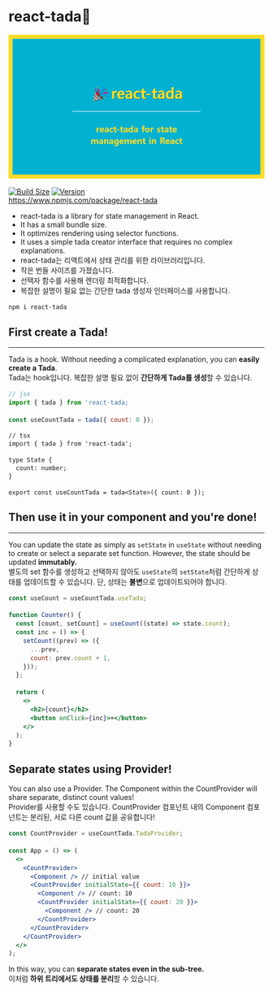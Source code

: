 # react-tada🎉

<p>
  <img src="tada.jpg" alt="react-tada main image">
</p>

[![Build Size](https://img.shields.io/bundlephobia/minzip/react-tada?label=bundle%20size&style=flat&colorA=&colorB=)](https://bundlephobia.com/package/react-tada@0.0.1) [![Version](https://img.shields.io/npm/v/react-tada?style=flat&colorA=&colorB=)](https://www.npmjs.com/package/react-tada)
<br />
https://www.npmjs.com/package/react-tada

- react-tada is a library for state management in React.
- It has a small bundle size.
- It optimizes rendering using selector functions.
- It uses a simple tada creator interface that requires no complex explanations.
- react-tada는 리액트에서 상태 관리를 위한 라이브러리입니다.
- 작은 번들 사이즈를 가졌습니다.
- 선택자 함수를 사용해 렌더링 최적화합니다.
- 복잡한 설명이 필요 없는 간단한 tada 생성자 인터페이스를 사용합니다.

```
npm i react-tada
```

## First create a Tada!

---

Tada is a hook.
Without needing a complicated explanation, you can **easily create a Tada**.
<br />
Tada는 hook입니다.
복잡한 설명 필요 없이 **간단하게 Tada를 생성**할 수 있습니다.

```jsx
// jsx
import { tada } from 'react-tada;

const useCountTada = tada({ count: 0 });
```

```tsx
// tsx
import { tada } from 'react-tada';

type State {
  count: number;
}

export const useCountTada = tada<State>({ count: 0 });
```

## Then use it in your component and you're done!

---

You can update the state as simply as `setState` in `useState` without needing to create or select a separate set function.
However, the state should be updated **immutably.**
<br />
별도의 set 함수를 생성하고 선택하지 않아도 `useState`의 `setState`처럼 간단하게 상태를 업데이트할 수 있습니다.
단, 상태는 **불변**으로 업데이트되어야 합니다.

```jsx
const useCount = useCountTada.useTada;

function Counter() {
  const [count, setCount] = useCount((state) => state.count);
  const inc = () => {
    setCount((prev) => ({
      ...prev,
      count: prev.count + 1,
    }));
  };

  return (
    <>
      <h2>{count}</h2>
      <button onClick={inc}>+</button>
    </>
  );
}
```

## Separate states using Provider!

You can also use a Provider.
The Component within the CountProvider will share separate, distinct count values!
<br />
Provider를 사용할 수도 있습니다.
CountProvider 컴포넌트 내의 Component 컴포넌트는 분리된, 서로 다른 count 값을 공유합니다!

```jsx
const CountProvider = useCountTada.TadaProvider;

const App = () => (
  <>
    <CountProvider>
      <Component /> // initial value
      <CountProvider initialState={{ count: 10 }}>
        <Component /> // count: 10
        <CountProvider initialState={{ count: 20 }}>
          <Component /> // count: 20
        </CountProvider>
      </CountProvider>
    </CountProvider>
  </>
);
```

In this way, you can **separate states even in the sub-tree.**
<br />
이처럼 **하위 트리에서도 상태를 분리**할 수 있습니다.
